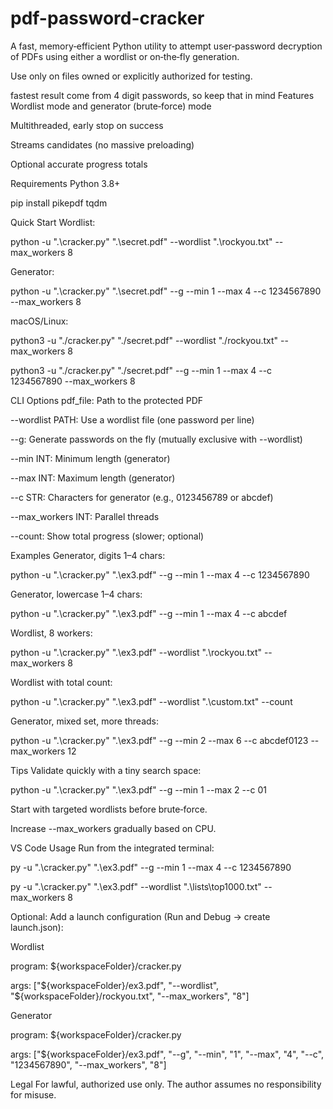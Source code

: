 # pdf-password-cracker
A fast, memory‑efficient Python utility to attempt user‑password decryption of PDFs using either a wordlist or on‑the‑fly generation.

Use only on files owned or explicitly authorized for testing.

fastest result come from 4 digit passwords, so keep that in mind
Features
Wordlist mode and generator (brute‑force) mode

Multithreaded, early stop on success

Streams candidates (no massive preloading)

Optional accurate progress totals

Requirements
Python 3.8+

pip install pikepdf tqdm

Quick Start
Wordlist:

python -u ".\cracker.py" ".\secret.pdf" --wordlist ".\rockyou.txt" --max_workers 8

Generator:

python -u ".\cracker.py" ".\secret.pdf" --g --min 1 --max 4 --c 1234567890 --max_workers 8

macOS/Linux:

python3 -u "./cracker.py" "./secret.pdf" --wordlist "./rockyou.txt" --max_workers 8

python3 -u "./cracker.py" "./secret.pdf" --g --min 1 --max 4 --c 1234567890 --max_workers 8

CLI Options
pdf_file: Path to the protected PDF

--wordlist PATH: Use a wordlist file (one password per line)

--g: Generate passwords on the fly (mutually exclusive with --wordlist)

--min INT: Minimum length (generator)

--max INT: Maximum length (generator)

--c STR: Characters for generator (e.g., 0123456789 or abcdef)

--max_workers INT: Parallel threads

--count: Show total progress (slower; optional)

Examples
Generator, digits 1–4 chars:

python -u ".\cracker.py" ".\ex3.pdf" --g --min 1 --max 4 --c 1234567890

Generator, lowercase 1–4 chars:

python -u ".\cracker.py" ".\ex3.pdf" --g --min 1 --max 4 --c abcdef

Wordlist, 8 workers:

python -u ".\cracker.py" ".\ex3.pdf" --wordlist ".\rockyou.txt" --max_workers 8

Wordlist with total count:

python -u ".\cracker.py" ".\ex3.pdf" --wordlist ".\custom.txt" --count

Generator, mixed set, more threads:

python -u ".\cracker.py" ".\ex3.pdf" --g --min 2 --max 6 --c abcdef0123 --max_workers 12

Tips
Validate quickly with a tiny search space:

python -u ".\cracker.py" ".\ex3.pdf" --g --min 1 --max 2 --c 01

Start with targeted wordlists before brute‑force.

Increase --max_workers gradually based on CPU.

VS Code Usage
Run from the integrated terminal:

py -u ".\cracker.py" ".\ex3.pdf" --g --min 1 --max 4 --c 1234567890

py -u ".\cracker.py" ".\ex3.pdf" --wordlist ".\lists\top1000.txt" --max_workers 8

Optional: Add a launch configuration (Run and Debug → create launch.json):

Wordlist

program: ${workspaceFolder}/cracker.py

args: ["${workspaceFolder}/ex3.pdf", "--wordlist", "${workspaceFolder}/rockyou.txt", "--max_workers", "8"]

Generator

program: ${workspaceFolder}/cracker.py

args: ["${workspaceFolder}/ex3.pdf", "--g", "--min", "1", "--max", "4", "--c", "1234567890", "--max_workers", "8"]

Legal
For lawful, authorized use only. The author assumes no responsibility for misuse.
